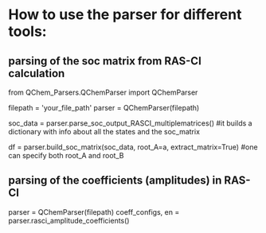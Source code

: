 # How to use the parser for different tools:

## parsing of the soc matrix from RAS-CI calculation ##
from QChem_Parsers.QChemParser import QChemParser 

filepath = 'your_file_path'
parser = QChemParser(filepath)

soc_data = parser.parse_soc_output_RASCI_multiplematrices() #it builds a dictionary with info about all the states and the soc_matrix

df = parser.build_soc_matrix(soc_data, root_A=a, extract_matrix=True) #one can specify both root_A and root_B

## parsing of the coefficients (amplitudes) in RAS-CI ##
parser = QChemParser(filepath)
coeff_configs, en = parser.rasci_amplitude_coefficients()

